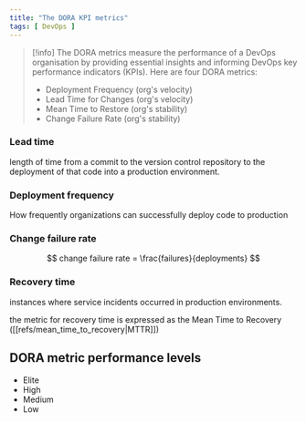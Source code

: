 ```yaml
---
title: "The DORA KPI metrics"
tags: [ DevOps ]
---
```


> [!info]
> The DORA metrics measure the performance of a DevOps organisation by providing essential insights and informing DevOps key performance indicators (KPIs). Here are four DORA metrics:
> * Deployment Frequency (org's velocity)
> * Lead Time for Changes (org's velocity)
> * Mean Time to Restore (org's stability)
> * Change Failure Rate (org's stability)


### Lead time
length of time from a commit to  the version control repository to the deployment of that code into a production environment.

### Deployment frequency
How frequently organizations can successfully deploy code to production

### Change failure rate
$$
change failure rate = \frac{failures}{deployments}
$$

### Recovery time
instances where service incidents occurred in production environments.

the metric for recovery time is expressed as the Mean  Time to Recovery ([[refs/mean_time_to_recovery|MTTR]])


## DORA metric performance levels
* Elite
* High
* Medium
* Low
